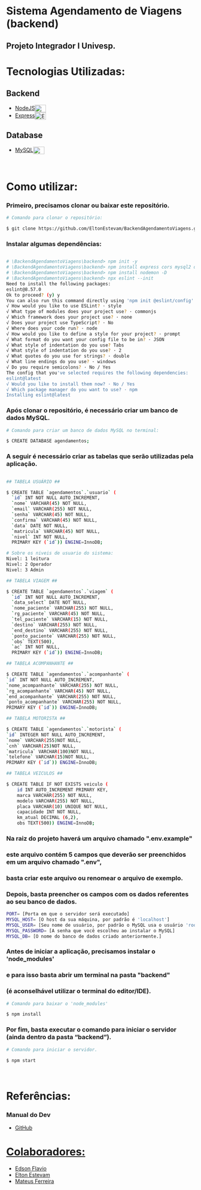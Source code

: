 # Sistema Agendamento de Viagens (backend)

## Projeto Integrador I Univesp.

# Tecnologias Utilizadas:

## Backend

- <a href="https://nodejs.org/en/"> NodeJS</a><img align="center" alt="NodeJS" height="20" width="30" src="https://cdn.jsdelivr.net/gh/devicons/devicon/icons/nodejs/nodejs-original.svg">
- <a href="https://expressjs.com/">Express</a><img align="center" alt="Express" height="20" width="30" src="https://cdn.jsdelivr.net/gh/devicons/devicon/icons/express/express-original.svg">

## Database

- <a href="https://www.mysql.com/">MySQL</a><img align="center" alt="MySQL" height="20" width="30" src="https://cdn.jsdelivr.net/gh/devicons/devicon/icons/mysql/mysql-original.svg">

<br>

# Como utilizar:

### Primeiro, precisamos clonar ou baixar este repositório.

```bash
# Comando para clonar o repositório:

$ git clone https://github.com/EltonEstevam/BackendAgendamentoViagens.git

```

### Instalar algumas dependências:

```bash

# \BackendAgendamentoViagens\backend> npm init -y
# \BackendAgendamentoViagens\backend> npm install express cors mysql2 dotenv
# \BackendAgendamentoViagens\backend> npm install nodemon -D
# \BackendAgendamentoViagens\backend> npx eslint --init
Need to install the following packages:
eslint@8.57.0
Ok to proceed? (y) y
You can also run this command directly using 'npm init @eslint/config'.
√ How would you like to use ESLint? · style
√ What type of modules does your project use? · commonjs
√ Which framework does your project use? · none
√ Does your project use TypeScript? · No
√ Where does your code run? · node
√ How would you like to define a style for your project? · prompt
√ What format do you want your config file to be in? · JSON
√ What style of indentation do you use? Tabs
√ What style of indentation do you use? · 2
√ What quotes do you use for strings? · double
√ What line endings do you use? · windows
√ Do you require semicolons? · No / Yes
The config that you've selected requires the following dependencies:
eslint@latest
√ Would you like to install them now? · No / Yes
√ Which package manager do you want to use? · npm
Installing eslint@latest

```

### Após clonar o repositório, é necessário criar um banco de dados MySQL.

```bash
# Comando para criar um banco de dados MySQL no terminal:

$ CREATE DATABASE agendamentos;
```

### A seguir é necessário criar as tabelas que serão utilizadas pela aplicação.

```bash

## TABELA USUÁRIO ##

$ CREATE TABLE `agendamentos`.`usuario` (
  `id` INT NOT NULL AUTO_INCREMENT,
  `nome` VARCHAR(45) NOT NULL,
  `email` VARCHAR(255) NOT NULL,
  `senha` VARCHAR(45) NOT NULL,
  `confirma` VARCHAR(45) NOT NULL,
  `data` DATE NOT NULL,
  `matricula` VARCHAR(45) NOT NULL,
  `nivel` INT NOT NULL,
  PRIMARY KEY (`id`)) ENGINE=InnoDB;

# Sobre os niveis de usuario do sistema:
Nivel: 1 leitura
Nivel: 2 Operador
Nivel: 3 Admin

## TABELA VIAGEM ##

$ CREATE TABLE `agendamentos`.`viagem` (
  `id` INT NOT NULL AUTO_INCREMENT,
  `data_select` DATE NOT NULL,
  `nome_paciente` VARCHAR(255) NOT NULL,
  `rg_paciente` VARCHAR(45) NOT NULL,
  `tel_paciente` VARCHAR(15) NOT NULL,
  `destino` VARCHAR(255) NOT NULL,
  `end_destino` VARCHAR(255) NOT NULL,
  `ponto_paciente` VARCHAR(255) NOT NULL,
  `obs` TEXT(500),
  `ac` INT NOT NULL,
  PRIMARY KEY (`id`)) ENGINE=InnoDB;

## TABELA ACOMPANHANTE ##

$ CREATE TABLE `agendamentos`.`acompanhante` (
`id` INT NOT NULL AUTO_INCREMENT,
`nome_acompanhante` VARCHAR(255) NOT NULL,
`rg_acompanhante` VARCHAR(45) NOT NULL,
`end_acompanhante` VARCHAR(255) NOT NULL,
`ponto_acompanhante` VARCHAR(255) NOT NULL,
PRIMARY KEY (`id`)) ENGINE=InnoDB;

## TABELA MOTORISTA ##

$ CREATE TABLE `agendamentos`.`motorista` (
`id` INTEGER NOT NULL AUTO_INCREMENT,
`nome` VARCHAR(255)NOT NULL,
`cnh` VARCHAR(25)NOT NULL,
`matricula` VARCHAR(100)NOT NULL,
`telefone` VARCHAR(15)NOT NULL,
PRIMARY KEY (`id`)) ENGINE=InnoDB;

## TABELA VEICULOS ##

$ CREATE TABLE IF NOT EXISTS veiculo (
    id INT AUTO_INCREMENT PRIMARY KEY,
    marca VARCHAR(255) NOT NULL,
    modelo VARCHAR(255) NOT NULL,
    placa VARCHAR(10) UNIQUE NOT NULL,
    capacidade INT NOT NULL,
    km_atual DECIMAL (6,2),
    obs TEXT(500)) ENGINE=InnoDB;

```

### Na raiz do projeto haverá um arquivo chamado ".env.example"

### este arquivo contém 5 campos que deverão ser preenchidos em um arquivo chamado ".env",

### basta criar este arquivo ou renomear o arquivo de exemplo.

### Depois, basta preencher os campos com os dados referentes ao seu banco de dados.

```bash
PORT= [Porta em que o servidor será executado]
MYSQL_HOST= [O host da sua máquina, por padrão é 'localhost']
MYSQL_USER= [Seu nome de usuário, por padrão o MySQL usa o usuário 'root']
MYSQL_PASSWORD= [A senha que você escolheu ao instalar o MySQL]
MYSQL_DB= [O nome do banco de dados criado anteriormente.]
```

### Antes de iniciar a aplicação, precisamos instalar o 'node_modules'

### e para isso basta abrir um terminal na pasta "backend"

### (é aconselhável utilizar o terminal do editor/IDE).

```bash
# Comando para baixar o 'node_modules'

$ npm install
```

### Por fim, basta executar o comando para iniciar o servidor (ainda dentro da pasta “backend”).

```bash
# Comando para iniciar o servidor.

$ npm start
```

<br/>

# Referências:

### Manual do Dev

- <a href="https://github.com/manualdodev"> GitHub

# Colaboradores:

- <a href="https://github.com/Edsonflaviobr"> Edson Flavio
  <br/>
- <a href="https://github.com/EltonEstevam"> Elton Estevam
  <br/>
- <a href="https://github.com/MateusFerreira2648"> Mateus Ferreira
